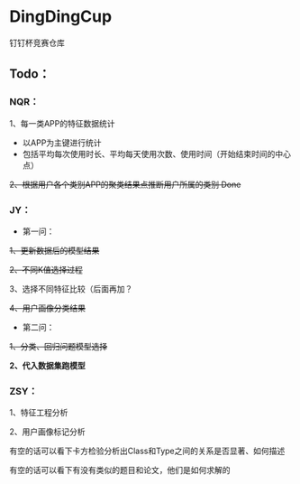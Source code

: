 # DingDingCup
钉钉杯竞赛仓库


## Todo：

### NQR：
1、每一类APP的特征数据统计
- 以APP为主键进行统计
- 包括平均每次使用时长、平均每天使用次数、使用时间（开始结束时间的中心点）
  
~~2、根据用户各个类别APP的聚类结果点推断用户所属的类别 Done~~

### JY：
- 第一问：

~~1、更新数据后的模型结果~~

~~2、不同K值选择过程~~

3、选择不同特征比较（后面再加？

~~4、用户画像分类结果~~

- 第二问：

~~1、分类、回归问题模型选择~~

**2、代入数据集跑模型**


### ZSY：
1、特征工程分析

2、用户画像标记分析

有空的话可以看下卡方检验分析出Class和Type之间的关系是否显著、如何描述

有空的话可以看下有没有类似的题目和论文，他们是如何求解的

